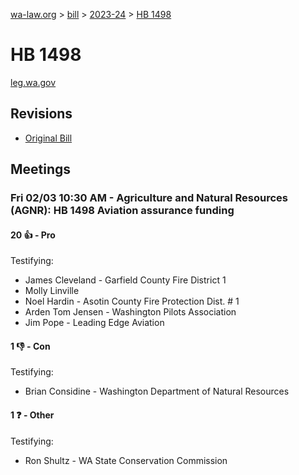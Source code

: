 [wa-law.org](/) > [bill](/bill/) > [2023-24](/bill/2023-24/) > [HB 1498](/bill/2023-24/hb/1498/)

# HB 1498
[leg.wa.gov](https://app.leg.wa.gov/billsummary?BillNumber=1498&Year=2023&Initiative=false)

## Revisions
* [Original Bill](1/)

## Meetings
### Fri 02/03 10:30 AM - Agriculture and Natural Resources (AGNR): HB 1498 Aviation assurance funding
#### 20 👍 - Pro
Testifying:
* James Cleveland - Garfield County Fire District 1
* Molly Linville
* Noel Hardin - Asotin County Fire Protection Dist. # 1
* Arden Tom Jensen - Washington Pilots Association
* Jim Pope - Leading Edge Aviation

#### 1 👎 - Con
Testifying:
* Brian Considine - Washington Department of Natural Resources

#### 1 ❓ - Other
Testifying:
* Ron Shultz - WA State Conservation Commission

